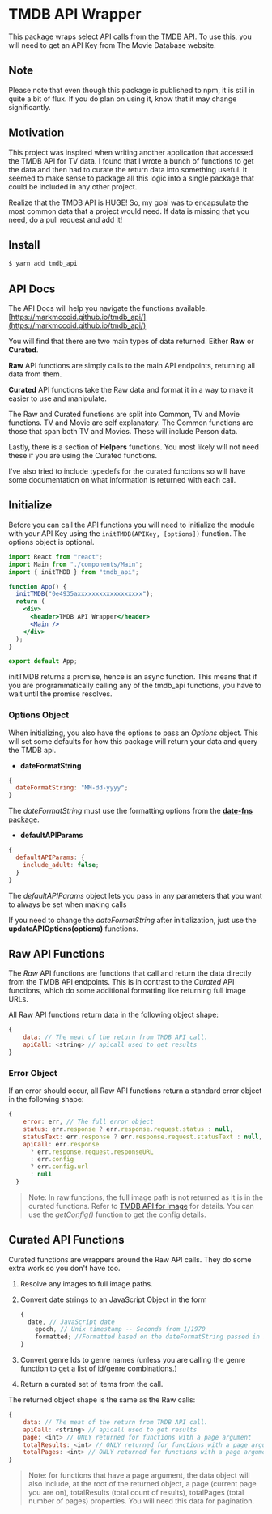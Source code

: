 # TMDB API Wrapper

This package wraps select API calls from the [TMDB API](https://developers.themoviedb.org/3/getting-started/introduction). To use this, you will need to get an API Key from The Movie Database website.

## Note

Please note that even though this package is published to npm, it is still in quite a bit of flux. If you do plan on using it, know that it may change significantly.

## Motivation

This project was inspired when writing another application that accessed the TMDB API for TV data. I found that I wrote a bunch of functions to get the data and then had to curate the return data into something useful. It seemed to make sense to package all this logic into a single package that could be included in any other project.

Realize that the TMDB API is HUGE! So, my goal was to encapsulate the most common data that a project would need. If data is missing that you need, do a pull request and add it!

## Install

```javascript
$ yarn add tmdb_api
```

## API Docs

The API Docs will help you navigate the functions available. [https://markmccoid.github.io/tmdb_api/](https://markmccoid.github.io/tmdb_api/)

You will find that there are two main types of data returned. Either **Raw** or **Curated**.

**Raw** API functions are simply calls to the main API endpoints, returning all data from them.

**Curated** API functions take the Raw data and format it in a way to make it easier to use and manipulate.

The Raw and Curated functions are split into Common, TV and Movie functions. TV and Movie are self explanatory. The Common functions are those that span both TV and Movies. These will include Person data.

Lastly, there is a section of **Helpers** functions. You most likely will not need these if you are using the Curated functions.

I've also tried to include typedefs for the curated functions so will have some documentation on what information is returned with each call.

## Initialize

Before you can call the API functions you will need to initialize the module with your API Key using the `initTMDB(APIKey, [options])` function. The options object is optional.

```jsx
import React from "react";
import Main from "./components/Main";
import { initTMDB } from "tmdb_api";

function App() {
  initTMDB("0e4935axxxxxxxxxxxxxxxxxx");
  return (
    <div>
      <header>TMDB API Wrapper</header>
      <Main />
    </div>
  );
}

export default App;
```

initTMDB returns a promise, hence is an async function. This means that if you are programmatically calling any of the tmdb_api functions, you have to wait until the promise resolves.

### Options Object

When initializing, you also have the options to pass an _Options_ object. This will set some defaults for how this package will return your data and query the TMDB api.

- **dateFormatString**

```javascript
{
  dateFormatString: "MM-dd-yyyy";
}
```

The _dateFormatString_ must use the formatting options from the [**date-fns** package](https://date-fns.org/v2.7.0/docs/format).

- **defaultAPIParams**

```javascript
{
  defaultAPIParams: {
    include_adult: false;
  }
}
```

The _defaultAPIParams_ object lets you pass in any parameters that you want to always be set when making calls

If you need to change the _dateFormatString_ after initialization, just use the **updateAPIOptions(options)** functions.

## Raw API Functions

The _Raw_ API functions are functions that call and return the data directly from the TMDB API endpoints. This is in contrast to the _Curated_ API functions, which do some additional formatting like returning full image URLs.

All Raw API functions return data in the following object shape:

```javascript
{
    data: // The meat of the return from TMDB API call.
    apiCall: <string> // apicall used to get results
}
```

### Error Object

If an error should occur, all Raw API functions return a standard error object in the following shape:

```javascript
{
    error: err, // The full error object
    status: err.response ? err.response.request.status : null,
    statusText: err.response ? err.response.request.statusText : null,
    apiCall: err.response
      ? err.response.request.responseURL
      : err.config
      ? err.config.url
      : null
  }
```

> Note: In raw functions, the full image path is not returned as it is in the curated functions. Refer to [TMDB API for Image](https://developers.themoviedb.org/3/getting-started/images) for details. You can use the _getConfig()_ function to get the config details.

## Curated API Functions

Curated functions are wrappers around the Raw API calls. They do some extra work so you don't have too.

1. Resolve any images to full image paths.

2. Convert date strings to an JavaScript Object in the form

   ```javascript
   {
     date, // JavaScript date
       epoch, // Unix timestamp -- Seconds from 1/1970
       formatted; //Formatted based on the dateFormatString passed in initTMDB() function. Default "MM-dd-yyyy"
   }
   ```

3. Convert genre Ids to genre names (unless you are calling the genre function to get a list of id/genre combinations.)

4. Return a curated set of items from the call.

The returned object shape is the same as the Raw calls:

```javascript
{
    data: // The meat of the return from TMDB API call.
    apiCall: <string> // apicall used to get results
    page: <int> // ONLY returned for functions with a page argument
    totalResults: <int> // ONLY returned for functions with a page argument
    totalPages: <int> // ONLY returned for functions with a page argument
}
```

> Note: for functions that have a page argument, the data object will also include, at the root of the returned object, a page (current page you are on), totalResults (total count of results), totalPages (total number of pages) properties. You will need this data for pagination.
